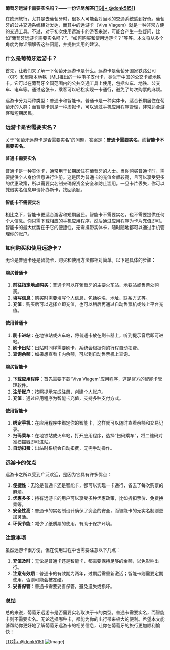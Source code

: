 **葡萄牙远游卡需要实名吗？——一份详尽解答[[TG💪+ @donk5151](https://t.me/s/donk5151)]**

在欧洲旅行，尤其是去葡萄牙时，很多人可能会对当地的交通系统感到好奇。葡萄牙的公共交通系统相对发达，而其中的远游卡（Viva Viagem）就是一种非常方便的交通工具。不过，对于初次使用远游卡的游客来说，可能会产生一些疑问，比如“葡萄牙远游卡需要实名吗？”、“如何购买和使用远游卡？”等等。本文将从多个角度为你详细解答这些问题，并提供实用的建议。

### 什么是葡萄牙远游卡？

首先，让我们来了解一下葡萄牙远游卡是什么。远游卡是葡萄牙国家铁路公司（CP）和里斯本地铁（ML)推出的一种电子支付卡，类似于中国的公交卡或地铁卡。它可以在葡萄牙全国范围内的公共交通工具上使用，包括火车、地铁、公交车、电车等。通过这张卡，乘客可以轻松实现一卡通行，避免了每次购票的麻烦。

远游卡分为两种类型：普通卡和智能卡。普通卡是一种实体卡，适合长期居住在葡萄牙的人群；而智能卡则是一种虚拟卡，可以通过手机应用程序管理，非常适合游客和短期居民。

### 远游卡是否需要实名？

关于“葡萄牙远游卡是否需要实名”的问题，答案是：**普通卡需要实名，而智能卡不需要实名**。

#### 普通卡需要实名

普通卡是一种实体卡，通常用于长期居住在葡萄牙的人士。当你购买普通卡时，需要提供个人身份信息进行注册。这是因为普通卡的充值金额较高，且可以享受更多的优惠政策，所以需要实名制来确保资金安全和防止滥用。一旦卡片丢失，你可以凭借实名信息申请补办新卡，找回余额。

#### 智能卡不需要实名

相比之下，智能卡更适合游客和短期居民。智能卡不需要实名，也不需要提供任何个人信息。你只需下载相应的手机应用程序，然后通过应用程序为卡片充值即可。智能卡的最大优势在于它的便捷性，无需携带实体卡，随时随地都可以通过手机管理你的账户。

### 如何购买和使用远游卡？

无论是普通卡还是智能卡，购买和使用方法都相对简单。以下是具体的步骤：

#### 购买普通卡

1. **前往指定地点购买**：普通卡可以在葡萄牙的主要火车站、地铁站或售票处购买。
2. **填写信息**：购买时需要填写个人信息，包括姓名、地址、联系方式等。
3. **充值**：购买后可以选择立即充值，也可以稍后再通过自动售票机或线上平台充值。

#### 使用普通卡

1. **刷卡进站**：在地铁站或火车站，将普通卡放在刷卡器上，听到提示音后即可进站。
2. **刷卡出站**：出站时同样需要刷卡，系统会根据你的行程自动扣费。
3. **查询余额**：如果想查看卡内余额，可以到自动售票机上查询。

#### 购买智能卡

1. **下载应用程序**：首先需要下载“Viva Viagem”应用程序，这是官方的智能卡管理软件。
2. **注册账户**：按照提示完成注册，创建个人账户。
3. **充值**：通过应用程序为智能卡充值，支持多种支付方式。

#### 使用智能卡

1. **绑定手机**：在应用程序中绑定你的智能卡，这样就可以随时查看余额和交易记录。
2. **扫码乘车**：在地铁站或火车站，打开应用程序，选择“扫码乘车”，将二维码对准扫描器即可进站。
3. **自动扣费**：出站时系统会自动扣费，无需手动操作。

### 远游卡的优点

远游卡之所以受到广泛欢迎，是因为它具有许多优点：

1. **便捷性**：无论是普通卡还是智能卡，都可以实现一卡通行，省去了每次购票的麻烦。
2. **优惠多多**：持有远游卡的用户可以享受多种优惠政策，比如折扣票价、免费换乘等。
3. **安全性高**：普通卡的实名制设计确保了资金的安全，而智能卡的无实名制则更加灵活。
4. **环保节能**：减少了纸质票的使用，有助于保护环境。

### 注意事项

虽然远游卡很方便，但在使用过程中也需要注意以下几点：

1. **充值及时**：无论是普通卡还是智能卡，都需要保持足够的余额，以免影响出行。
2. **注意有效期**：普通卡的有效期为两年，过期后需重新激活；智能卡则需要定期使用，否则可能会被冻结。
3. **妥善保管**：普通卡需要妥善保管，避免遗失或损坏。

### 总结

总的来说，葡萄牙远游卡是否需要实名取决于卡的类型。普通卡需要实名，而智能卡则不需要实名。无论选择哪种卡，都能为你的出行带来极大的便利。希望本文能够帮助你更好地了解葡萄牙远游卡的相关信息，让你在葡萄牙的旅行更加顺利愉快！

[[TG💪+ @donk5151](https://t.me/s/donk5151) ![Image](https://i.postimg.cc/rwNCRYN7/Snipaste-2025-04-30-17-27-05.png)]